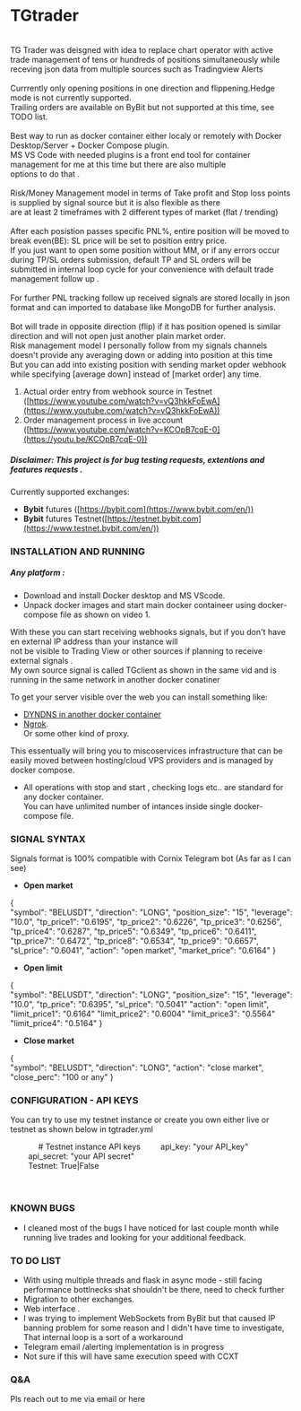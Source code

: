# TGtrader
<br>
TG Trader was deisgned with idea to replace chart operator with active trade management of tens or hundreds of positions simultaneously while receving json data from multiple sources such as Tradingview Alerts<br><br>
Currrently only opening positions in one direction and flippening.Hedge mode is not currently supported.<br>
Trailing orders are available on ByBit but not supported at this time, see TODO list.<br><br>
Best way to run as docker container either localy or remotely with Docker Desktop/Server + Docker Compose plugin.<br>
MS VS Code with needed plugins is a front end tool for container management for me at this time but there are also multiple <br>
options to do that .<br><br>
Risk/Money Management model in terms of Take profit and Stop loss points is supplied by signal source but it is also flexible as there <br>
are at least 2 timeframes with 2 different types of market (flat / trending) <br> <br>
After each posistion passes specific PNL%, entire position will be moved to break even(BE): SL price will be set to position entry price.<br>
If you just want to open some position without MM, or if any errors occur during TP/SL orders submission, default TP and SL orders will be<br>
submitted in internal loop cycle for your convenience with default trade management follow up .<br><br>
For further PNL tracking follow up received signals are stored locally in json format and can imported to database like MongoDB for further analysis.<br><br>
Bot will trade in opposite direction (flip) if it has position opened is similar direction and will not open just another plain market order. <br> 
Risk management model I personally follow from my signals channels doesn't provide any averaging down or adding into position at this time <br>
But you can add into existing position with sending market opder webhook while specifying [average down] instead of [market order] any time.

 1. Actual order entry from webhook source in Testnet ([https://www.youtube.com/watch?v=vQ3hkkFoEwA](https://www.youtube.com/watch?v=vQ3hkkFoEwA))
 2. Order management process in live account ([https://www.youtube.com/watch?v=KCOpB7cqE-0](https://youtu.be/KCOpB7cqE-0))

##### Disclaimer: This project is for bug testing requests, extentions and features requests .

Currently supported exchanges:

- **Bybit** futures ([https://bybit.com](https://www.bybit.com/en/)) 
- **Bybit** futures Testnet([https://testnet.bybit.com](https://www.testnet.bybit.com/en/))

### INSTALLATION AND RUNNING ###

##### Any platform :

- Download and install Docker desktop and MS VScode.<br> 
- Unpack docker images and start main docker containeer using docker-compose file as shown on video 1.<br>

With these you can start receiving webhooks signals, but if you don't have en external IP address than your instance will<br>
not be visible to Trading View or other sources if planning to receive external signals .<br>
My own source signal is called TGclient as shown in the same vid and is running in the same network in another docker conatiner<br>

To get your server visible over the web you can install something like: <br> 
 - [DYNDNS in another docker container](https://hub.docker.com/r/blaize/docker-dynamic-dns/#!) <br> 
 - [Ngrok](https://ngrok.com/download). <br> 
 Or some other kind of proxy.<br> 

This essentually will bring you to miscoservices infrastructure that can be easily moved between hosting/cloud VPS providers and is managed by docker compose.<br>

- All operations with stop and start , checking logs etc.. are standard for any docker container. <br>
You can have unlimited number of intances inside single docker-compose file. <br>

### SIGNAL SYNTAX ###
 
Signals format is 100% compatible with Cornix Telegram bot (As far as I can see) <br>

- **Open market**

{ <br>
 "symbol": "BELUSDT",
 "direction": "LONG",
 "position_size": "15",
 "leverage": "10.0",
 "tp_price1": "0.6195",
 "tp_price2": "0.6226",
 "tp_price3": "0.6256",
 "tp_price4": "0.6287",
 "tp_price5": "0.6349",
 "tp_price6": "0.6411",
 "tp_price7": "0.6472",
 "tp_price8": "0.6534",
 "tp_price9": "0.6657",
 "sl_price": "0.6041",
 "action": "open market",
 "market_price": "0.6164"
} <br>

- **Open limit**


{ <br>
 "symbol": "BELUSDT",
 "direction": "LONG",
 "position_size": "15",
 "leverage": "10.0",
 "tp_price": "0.6395", 
 "sl_price": "0.5041"
 "action": "open limit",
 "limit_price1": "0.6164"
 "limit_price2": "0.6004" 
 "limit_price3": "0.5564"
 "limit_price4": "0.5164"
} <br>

- **Close market**

{ <br>
 "symbol": "BELUSDT",
 "direction": "LONG",
 "action": "close market",
 "close_perc": "100 or any"
} 
 

### CONFIGURATION - API KEYS ###
You can try to use my testnet instance or create you own either live or testnet as shown below in tgtrader.yml

&emsp;
&emsp;&emsp;		# Testnet instance API keys
&emsp;&emsp;		api_key: "your API_key"<br>
&emsp;&emsp;		api_secret: "your API secret"<br>
&emsp;&emsp;		Testnet: True|False<br><br>
&emsp;	


### KNOWN BUGS ### 
- I cleaned most of the bugs I have noticed for last couple month while running live trades and looking for your additional feedback.


### TO DO LIST ### 
- With using multiple threads and flask in async mode - still facing performance bottlnecks shat shouldn't be there, need to check further
- Migration to other exchanges.
- Web interface .<br>
- I was trying to implement WebSockets from ByBit but that caused IP banning problem for some reason and I didn't have time to investigate, That internal loop is a sort of a workaround
- Telegram email /alerting implementation is in progress
- Not sure if this will have same execution speed with CCXT

### Q&A ###
Pls reach out to me via email or here

